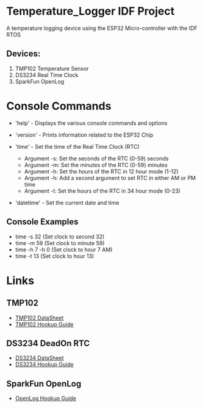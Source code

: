 # Temperature_Logger IDF Project
A temperature logging device using the ESP32 Micro-controller with the IDF RTOS

## Devices:

1. TMP102 Temperature Sensor
2. DS3234 Real Time Clock
3. SparkFun OpenLog

# Console Commands

* 'help' - Displays the various console commands and options

* 'version' - Prints information related to the ESP32 Chip
  
* 'time' - Set the time of the Real Time Clock (RTC)
  
  * Argument -s: Set the seconds of the RTC (0-59) seconds
  * Argument -m: Set the minutes of the RTC (0-59) minutes
  * Argument -h: Set the hours of the RTC in 12 hour mode (1-12)
  * Argument -h: Add a second argument to set RTC in either AM or PM time
  * Argument -t: Set the hours of the RTC in 34 hour mode (0-23) 

* 'datetime' - Set the current date and time

## Console Examples

* time -s 32 (Set clock to second 32)
* time -m 59 (Set clock to minute 59)
* time -h 7 -h 0 (Set clock to hour 7 AM)
* time -t 13 (Set clock to hour 13)
# Links

## TMP102

* [TMP102 DataSheet](https://www.sparkfun.com/datasheets/Sensors/Temperature/tmp102.pdf)
* [TMP102 Hookup Guide](https://learn.sparkfun.com/tutorials/tmp102-digital-temperature-sensor-hookup-guide)

## DS3234 DeadOn RTC

* [DS3234 DataSheet](https://www.sparkfun.com/datasheets/BreakoutBoards/DS3234.pdf)
* [DS3234 Hookup Guide](https://learn.sparkfun.com/tutorials/deadon-rtc-breakout-hookup-guide)


## SparkFun OpenLog

* [OpenLog Hookup Guide](https://learn.sparkfun.com/tutorials/openlog-hookup-guide)
